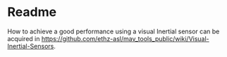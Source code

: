 # Readme
How to achieve a good performance using a visual Inertial sensor can be acquired in https://github.com/ethz-asl/mav_tools_public/wiki/Visual-Inertial-Sensors.



